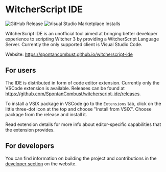 # WitcherScript IDE

![GitHub Release](https://img.shields.io/github/v/release/SpontanCombust/witcherscript-ide)
![Visual Studio Marketplace Installs](https://img.shields.io/visual-studio-marketplace/i/SpontanCombust.witcherscript-ide)

WitcherScript IDE is an unofficial tool aimed at bringing better developer experience to scripting Witcher 3 by providing a WitcherScript Language Server.
Currently the only supported client is Visual Studio Code.

Website: <https://spontancombust.github.io/witcherscript-ide>


## For users
The IDE is distributed in form of code editor extension. Currently only the VSCode extension is available.
Releases can be found at <https://github.com/SpontanCombust/witcherscript-ide/releases>.

To install a VSIX package in VSCode go to the `Extensions` tab, click on the little three-dot icon at the top and choose "Install from VSIX". Choose package from the release and install it. 

Read extension details for more info about editor-specific capabilities that the extension provides.


## For developers

You can find information on building the project and contributions in the [developer section](https://spontancombust.github.io/witcherscript-ide/dev-manual) on the website.